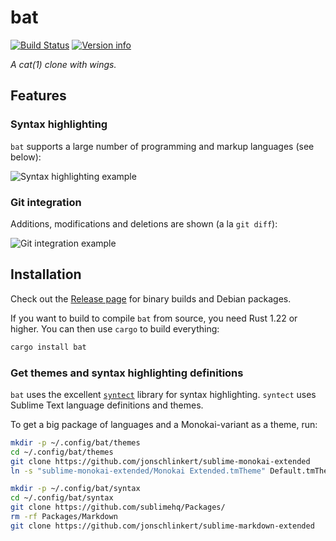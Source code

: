 # bat

[![Build Status](https://travis-ci.org/sharkdp/bat.svg?branch=master)](https://travis-ci.org/sharkdp/bat)
[![Version info](https://img.shields.io/crates/v/bat.svg)](https://crates.io/crates/bat)

*A cat(1) clone with wings.*

## Features

### Syntax highlighting

`bat` supports a large number of programming and markup languages (see below):

![Syntax highlighting example](https://imgur.com/rGsdnDe.png)

### Git integration

Additions, modifications and deletions are shown (a la `git diff`):

![Git integration example](https://i.imgur.com/2lSW4RE.png)

## Installation

Check out the [Release page](https://github.com/sharkdp/bat/releases) for binary builds and Debian packages.

If you want to build to compile `bat` from source, you need Rust 1.22 or higher.
You can then use `cargo` to build everything:

``` bash
cargo install bat
```

### Get themes and syntax highlighting definitions

`bat` uses the excellent [`syntect`](https://github.com/trishume/syntect/) library for syntax highlighting. `syntect` uses Sublime Text language definitions and themes.

To get a big package of languages and a Monokai-variant as a theme, run:

``` bash
mkdir -p ~/.config/bat/themes
cd ~/.config/bat/themes
git clone https://github.com/jonschlinkert/sublime-monokai-extended
ln -s "sublime-monokai-extended/Monokai Extended.tmTheme" Default.tmTheme

mkdir -p ~/.config/bat/syntax
cd ~/.config/bat/syntax
git clone https://github.com/sublimehq/Packages/
rm -rf Packages/Markdown
git clone https://github.com/jonschlinkert/sublime-markdown-extended
```
